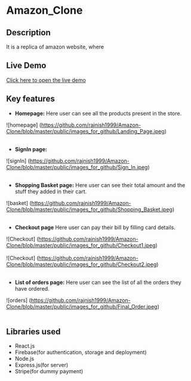 # Amazon_Clone

## Description 
It is a replica of amazon website, where

## Live Demo
[Click here to open the live demo](https://clone-ca516.web.app/)

## Key features
- **Homepage:** Here user can see all the products present in the store.

![homepage]
(https://github.com/rajnish1999/Amazon-Clone/blob/master/public/images_for_github/Landing_Page.jpeg)
<br><br>

- **SignIn page:**

![signIn]
(https://github.com/rajnish1999/Amazon-Clone/blob/master/public/images_for_github/Sign_In.jpeg)
<br><br>

- **Shopping Basket page:** Here user can see their total amount and the stuff they added in their cart.

![basket]
(https://github.com/rajnish1999/Amazon-Clone/blob/master/public/images_for_github/Shopping_Basket.jpeg)
<br><br>

- **Checkout page** Here user can pay their bill by filling card details.

![Checkout]
(https://github.com/rajnish1999/Amazon-Clone/blob/master/public/images_for_github/Checkout1.jpeg)
<br><br>
![Checkout]
(https://github.com/rajnish1999/Amazon-Clone/blob/master/public/images_for_github/Checkout2.jpeg)
<br><br>

- **List of orders page:** Here user can see the list of all the orders they have ordered.

![orders]
(https://github.com/rajnish1999/Amazon-Clone/blob/master/public/images_for_github/Final_Order.jpeg)
<br><br>

## Libraries used
- React.js
- Firebase(for authentication, storage and deployment)
- Node.js
- Express.js(for server)
- Stripe(for dummy payment)




